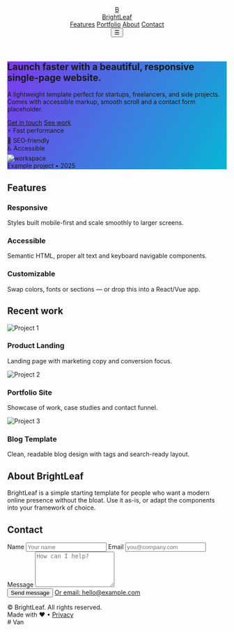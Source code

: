 <!doctype html> <html lang="en"> <head>   <meta charset="utf-8" />   <meta name="viewport" content="width=device-width,initial-scale=1" />   <title>BrightLeaf — Modern One‑Page Website</title>   <meta name="description" content="BrightLeaf — A clean, responsive one-page template for showcasing your product, portfolio or business." />   <meta name="author" content="You" />   <!-- Tailwind CDN for quick styling -->   <script src="https://cdn.tailwindcss.com"></script>   <style>     /* Small custom touches */     .gradient-hero { background: linear-gradient(120deg,#7c3aed 0%, #06b6d4 100%); }     .glass { backdrop-filter: blur(6px); background: rgba(255,255,255,0.06); }   </style> </head> <body class="antialiased text-slate-100 bg-slate-900">   <!-- NAV -->   <header class="fixed inset-x-0 top-4 z-40">     <nav class="max-w-6xl mx-auto px-6 py-3 flex items-center justify-between glass rounded-2xl shadow-lg">       <a href="#hero" class="flex items-center gap-3">         <div class="w-10 h-10 rounded-lg bg-white/10 flex items-center justify-center text-2xl font-bold">B</div>         <span class="font-semibold">BrightLeaf</span>       </a>       <div class="hidden md:flex items-center gap-6 text-sm">         <a href="#features" class="hover:underline">Features</a>         <a href="#portfolio" class="hover:underline">Portfolio</a>         <a href="#about" class="hover:underline">About</a>         <a href="#contact" class="px-4 py-2 bg-indigo-500 rounded-md text-white">Contact</a>       </div>       <button id="mobileBtn" class="md:hidden p-2 rounded-md bg-white/6">☰</button>     </nav>   </header>    <!-- HERO -->   <section id="hero" class="min-h-[84vh] flex items-center gradient-hero pt-24">     <div class="max-w-6xl mx-auto px-6 grid grid-cols-1 md:grid-cols-2 gap-12 items-center">       <div>         <h1 class="text-4xl sm:text-5xl font-extrabold leading-tight">Launch faster with a beautiful, responsive single-page website.</h1>         <p class="mt-4 text-slate-200/90">A lightweight template perfect for startups, freelancers, and side projects. Comes with accessible markup, smooth scroll and a contact form placeholder.</p>         <div class="mt-6 flex gap-4">           <a href="#contact" class="px-5 py-3 rounded-md bg-white text-slate-900 font-medium shadow">Get in touch</a>           <a href="#portfolio" class="px-5 py-3 rounded-md border border-white/20 text-white">See work</a>         </div>          <div class="mt-8 grid grid-cols-3 gap-3 text-xs text-white/80">           <div class="bg-white/6 p-3 rounded">⚡ Fast performance</div>           <div class="bg-white/6 p-3 rounded">🎯 SEO‑friendly</div>           <div class="bg-white/6 p-3 rounded">♿ Accessible</div>         </div>       </div>        <div class="relative">         <img alt="workspace" src="https://images.unsplash.com/photo-1521737604893-d14cc237f11d?q=80&w=1400&auto=format&fit=crop&ixlib=rb-4.0.3&s=placeholder" class="rounded-2xl shadow-2xl w-full object-cover h-80 md:h-[420px]"/>         <div class="absolute -bottom-6 left-6 p-4 bg-white/8 rounded-xl border border-white/6">Example project • 2025</div>       </div>     </div>   </section>    <!-- FEATURES -->   <section id="features" class="py-20">     <div class="max-w-6xl mx-auto px-6">       <h2 class="text-3xl font-bold mb-6">Features</h2>       <div class="grid grid-cols-1 md:grid-cols-3 gap-6">         <article class="p-6 bg-white/3 rounded-lg">           <h3 class="font-semibold">Responsive</h3>           <p class="mt-2 text-sm text-slate-200/80">Styles built mobile-first and scale smoothly to larger screens.</p>         </article>         <article class="p-6 bg-white/3 rounded-lg">           <h3 class="font-semibold">Accessible</h3>           <p class="mt-2 text-sm text-slate-200/80">Semantic HTML, proper alt text and keyboard navigable components.</p>         </article>         <article class="p-6 bg-white/3 rounded-lg">           <h3 class="font-semibold">Customizable</h3>           <p class="mt-2 text-sm text-slate-200/80">Swap colors, fonts or sections — or drop this into a React/Vue app.</p>         </article>       </div>     </div>   </section>    <!-- PORTFOLIO -->   <section id="portfolio" class="py-20 bg-slate-800/40">     <div class="max-w-6xl mx-auto px-6">       <h2 class="text-3xl font-bold mb-6">Recent work</h2>       <div class="grid grid-cols-1 sm:grid-cols-2 lg:grid-cols-3 gap-6">         <!-- Card 1 -->         <div class="rounded-xl overflow-hidden bg-gradient-to-b from-white/5 to-white/3">           <img src="https://images.unsplash.com/photo-1542744173-8e7e53415bb0?q=80&w=1200&auto=format&fit=crop&ixlib=rb-4.0.3&s=placeholder" alt="Project 1" class="w-full h-44 object-cover"/>           <div class="p-4">             <h3 class="font-semibold">Product Landing</h3>             <p class="text-sm mt-2 text-slate-200/80">Landing page with marketing copy and conversion focus.</p>           </div>         </div>         <!-- Card 2 -->         <div class="rounded-xl overflow-hidden bg-gradient-to-b from-white/5 to-white/3">           <img src="https://images.unsplash.com/photo-1515378791036-0648a3ef77b2?q=80&w=1200&auto=format&fit=crop&ixlib=rb-4.0.3&s=placeholder" alt="Project 2" class="w-full h-44 object-cover"/>           <div class="p-4">             <h3 class="font-semibold">Portfolio Site</h3>             <p class="text-sm mt-2 text-slate-200/80">Showcase of work, case studies and contact funnel.</p>           </div>         </div>         <!-- Card 3 -->         <div class="rounded-xl overflow-hidden bg-gradient-to-b from-white/5 to-white/3">           <img src="https://images.unsplash.com/photo-1555066931-4365d14bab8c?q=80&w=1200&auto=format&fit=crop&ixlib=rb-4.0.3&s=placeholder" alt="Project 3" class="w-full h-44 object-cover"/>           <div class="p-4">             <h3 class="font-semibold">Blog Template</h3>             <p class="text-sm mt-2 text-slate-200/80">Clean, readable blog design with tags and search-ready layout.</p>           </div>         </div>       </div>     </div>   </section>    <!-- ABOUT -->   <section id="about" class="py-20">     <div class="max-w-4xl mx-auto px-6 text-center">       <h2 class="text-3xl font-bold mb-4">About BrightLeaf</h2>       <p class="text-slate-200/90">BrightLeaf is a simple starting template for people who want a modern online presence without the bloat. Use it as-is, or adapt the components into your framework of choice.</p>     </div>   </section>    <!-- CONTACT -->   <section id="contact" class="py-20 bg-slate-900">     <div class="max-w-3xl mx-auto px-6">       <h2 class="text-3xl font-bold mb-6">Contact</h2>       <form id="contactForm" class="grid grid-cols-1 gap-4" onsubmit="return handleSubmit(event)">         <label class="sr-only" for="name">Name</label>         <input id="name" name="name" required placeholder="Your name" class="p-3 rounded-md bg-white/5 focus:outline-none" />          <label class="sr-only" for="email">Email</label>         <input id="email" type="email" name="email" required placeholder="you@company.com" class="p-3 rounded-md bg-white/5 focus:outline-none" />          <label class="sr-only" for="message">Message</label>         <textarea id="message" name="message" rows="5" required placeholder="How can I help?" class="p-3 rounded-md bg-white/5 focus:outline-none"></textarea>          <div class="flex items-center gap-4">           <button type="submit" class="px-5 py-3 rounded-md bg-indigo-500">Send message</button>           <a href="mailto:hello@example.com" class="text-sm text-slate-300">Or email: hello@example.com</a>         </div>          <p id="formStatus" class="text-sm text-slate-400"></p>       </form>     </div>   </section>    <!-- FOOTER -->   <footer class="py-8 border-t border-white/6">     <div class="max-w-6xl mx-auto px-6 flex flex-col md:flex-row items-center justify-between text-sm text-slate-400">       <div>© <span id="year"></span> BrightLeaf. All rights reserved.</div>       <div class="mt-4 md:mt-0">Made with ♥ • <a href="#about" class="underline">Privacy</a></div>     </div>   </footer>    <script>     // small interactive bits     document.getElementById('year').textContent = new Date().getFullYear();      // Mobile nav toggle (very small)     const mobileBtn = document.getElementById('mobileBtn');     mobileBtn.addEventListener('click', ()=> {       const nav = document.querySelector('nav');       nav.classList.toggle('expanded');       // simple visual toggle — you can replace with actual menu in extended versions       alert('Mobile menu placeholder — swap with an actual menu if needed.');     });      // Smooth scroll for internal links     document.querySelectorAll('a[href^="#"]').forEach(a=>{       a.addEventListener('click', (e)=>{         const target = document.querySelector(a.getAttribute('href'));         if (target) { e.preventDefault(); target.scrollIntoView({behavior:'smooth', block:'start'}); }       });     });      // Minimal contact form handling (client-side only)     function handleSubmit(e){       e.preventDefault();       const name = document.getElementById('name').value.trim();       const email = document.getElementById('email').value.trim();       const message = document.getElementById('message').value.trim();       if(!name||!email||!message){ document.getElementById('formStatus').textContent = 'Please complete all fields.'; return false; }       // Construct a mailto as a fallback so it "does something" without a server       const subject = encodeURIComponent('Website contact from ' + name);       const body = encodeURIComponent(message + "\n\n— " + name + " (" + email + ")");       window.location.href = `mailto:hello@example.com?subject=${subject}&body=${body}`;       return false;     }   </script> </body> </html># Van
